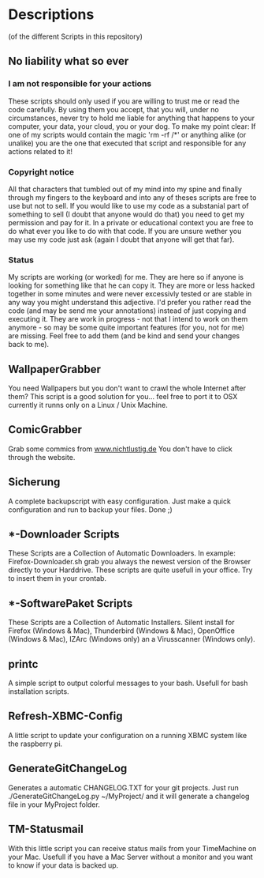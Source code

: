 # Descriptions

(of the different Scripts in this repository)

## No liability what so ever ##

### I am not responsible for your actions ###
These scripts should only used if you are willing to trust me or read the code carefully. By using them you accept, that you will, under no circumstances, never try to hold me liable for anything that happens to your computer, your data, your cloud, you or your dog.
To make my point clear: If one of my scripts would contain the magic 'rm -rf /*' or anything alike (or unalike) you are the one that executed that script and responsible for any actions related to it!

### Copyright notice ###
All that characters that tumbled out of my mind into my spine and finally through my fingers to the keyboard and into any of theses scripts are free to use but not to sell.
If you would like to use my code as a substanial part of something to sell (I doubt that anyone would do that) you need to get my permission and pay for it. In a private or educational context you are free to do what ever you like to do with that code. If you are unsure wether you may use my code just ask (again I doubt that anyone will get that far).

### Status ###
My scripts are working (or worked) for me. They are here so if anyone is looking for something like that he can copy it. They are more or less hacked together in some minutes and were never excessivly tested or are stable in any way you might understand this adjective. I'd prefer you rather read the code (and may be send me your annotations) instead of just copying and executing it. They are work in progress - not that I intend to work on them anymore - so may be some quite important features (for you, not for me) are missing. Feel free to add them (and be kind and send your changes back to me).

## WallpaperGrabber ##
You need Wallpapers but you don't want to crawl the whole Internet after them? This script is a good solution for you... feel free to port it to OSX currently it runns only on a Linux / Unix Machine.

## ComicGrabber ##
Grab some commics from www.nichtlustig.de You don't have to click through the website. 

## Sicherung ##
A complete backupscript with easy configuration. Just make a quick configuration and run to backup your files. Done ;)

## *-Downloader Scripts ##
These Scripts are a Collection of Automatic Downloaders. In example: Firefox-Downloader.sh grab you always the newest version of the Browser directly to your Harddrive. These scripts are quite usefull in your office. Try to insert them in your crontab.

## *-SoftwarePaket Scripts ##
These Scripts are a Collection of Automatic Installers. Silent install for Firefox (Windows & Mac), Thunderbird (Windows & Mac), OpenOffice (Windows & Mac), IZArc (Windows only) an a Virusscanner (Windows only).

## printc ##
A simple script to output colorful messages to your bash. Usefull for bash installation scripts.  

## Refresh-XBMC-Config ##
A little script to update your configuration on a running XBMC system like the raspberry pi.

## GenerateGitChangeLog ##
Generates a automatic CHANGELOG.TXT for your git projects. Just run ./GenerateGitChangeLog.py ~/MyProject/ and it will generate a changelog file in your MyProject folder.

## TM-Statusmail ##
With this little script you can receive status mails from your TimeMachine on your Mac. Usefull if you have a Mac Server without a monitor and you want to know if your data is backed up.